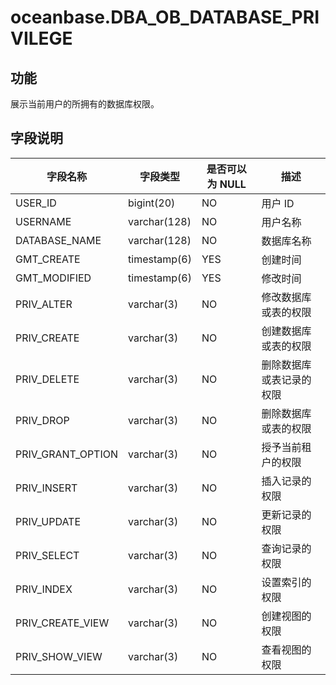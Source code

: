 # oceanbase.DBA_OB_DATABASE_PRIVILEGE

## 功能

展示当前用户的所拥有的数据库权限。

## 字段说明

| 字段名称                     | 字段类型          | 是否可以为 NULL | 描述 |
|-------------------|--------------|------|-----|
| USER_ID           | bigint(20)   | NO   | 用户 ID    |
| USERNAME          | varchar(128) | NO   | 用户名称   |
| DATABASE_NAME     | varchar(128) | NO   | 数据库名称    |
| GMT_CREATE        | timestamp(6) | YES  | 创建时间    |
| GMT_MODIFIED      | timestamp(6) | YES  | 修改时间    |
| PRIV_ALTER        | varchar(3)   | NO   | 修改数据库或表的权限    |
| PRIV_CREATE       | varchar(3)   | NO   | 创建数据库或表的权限    |
| PRIV_DELETE       | varchar(3)   | NO   | 删除数据库或表记录的权限    |
| PRIV_DROP         | varchar(3)   | NO   | 删除数据库或表的权限   |
| PRIV_GRANT_OPTION | varchar(3)   | NO   | 授予当前租户的权限   |
| PRIV_INSERT       | varchar(3)   | NO   | 插入记录的权限    |
| PRIV_UPDATE       | varchar(3)   | NO   | 更新记录的权限   |
| PRIV_SELECT       | varchar(3)   | NO   | 查询记录的权限   |
| PRIV_INDEX        | varchar(3)   | NO   | 设置索引的权限    |
| PRIV_CREATE_VIEW  | varchar(3)   | NO   | 创建视图的权限    |
| PRIV_SHOW_VIEW    | varchar(3)   | NO   | 查看视图的权限   |
